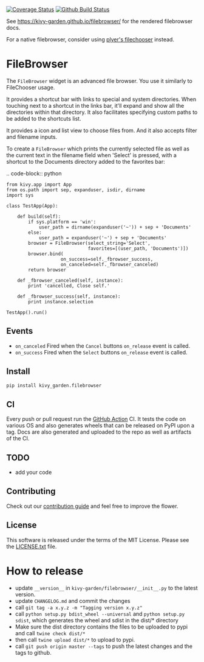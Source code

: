 [![Coverage Status](https://coveralls.io/repos/github/kivy-garden/filebrowser/badge.svg?branch=master)](https://coveralls.io/github/kivy-garden/filebrowser?branch=master)
[![Github Build Status](https://github.com/kivy-garden/filebrowser/workflows/Garden%20flower/badge.svg)](https://github.com/kivy-garden/filebrowser/actions)

See https://kivy-garden.github.io/filebrowser/ for the rendered filebrowser docs.

For a native filebrowser, consider using [plyer's filechooser](https://github.com/kivy/plyer) instead.

FileBrowser
===========

The ``FileBrowser`` widget is an advanced file browser. You use it
similarly to FileChooser usage.

It provides a shortcut bar with links to special and system directories.
When touching next to a shortcut in the links bar, it'll expand and show
all the directories within that directory. It also facilitates specifying
custom paths to be added to the shortcuts list.

It provides a icon and list view to choose files from. And it also accepts
filter and filename inputs.

To create a ``FileBrowser`` which prints the currently selected file as 
well as the current text in the filename field when 'Select' is pressed,
with a shortcut to the Documents directory added to the favorites bar:

.. code-block:: python

    from kivy.app import App
    from os.path import sep, expanduser, isdir, dirname
    import sys

    class TestApp(App):

        def build(self):
            if sys.platform == 'win':
                user_path = dirname(expanduser('~')) + sep + 'Documents'
            else:
                user_path = expanduser('~') + sep + 'Documents'
            browser = FileBrowser(select_string='Select',
                                  favorites=[(user_path, 'Documents')])
            browser.bind(
                        on_success=self._fbrowser_success,
                        on_canceled=self._fbrowser_canceled)
            return browser

        def _fbrowser_canceled(self, instance):
            print 'cancelled, Close self.'

        def _fbrowser_success(self, instance):
            print instance.selection

    TestApp().run()

Events
------

- ``on_canceled``
  Fired when the `Cancel` buttons `on_release` event is called.
- ``on_success``
  Fired when the `Select` buttons `on_release` event is called.



Install
---------

```sh
pip install kivy_garden.filebrowser
```

CI
--

Every push or pull request run the [GitHub Action](https://github.com/kivy-garden/flower/actions) CI.
It tests the code on various OS and also generates wheels that can be released on PyPI upon a
tag. Docs are also generated and uploaded to the repo as well as artifacts of the CI.

TODO
-------

* add your code

Contributing
--------------

Check out our [contribution guide](CONTRIBUTING.md) and feel free to improve the flower.

License
---------

This software is released under the terms of the MIT License.
Please see the [LICENSE.txt](LICENSE.txt) file.

How to release
===============

* update `__version__` in `kivy-garden/filebrowser/__init__.py` to the latest version.
* update `CHANGELOG.md` and commit the changes
* call `git tag -a x.y.z -m "Tagging version x.y.z"`
* call `python setup.py bdist_wheel --universal` and `python setup.py sdist`, which generates the wheel and sdist in the dist/* directory
* Make sure the dist directory contains the files to be uploaded to pypi and call `twine check dist/*`
* then call `twine upload dist/*` to upload to pypi.
* call `git push origin master --tags` to push the latest changes and the tags to github.
